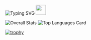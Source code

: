 ![Typing SVG](https://readme-typing-svg.herokuapp.com/?lines=print("hello+world"))
<img src="https://github.com/blackcater/blackcater/raw/main/images/Hi.gif" height="32"/></h1>

![Overall Stats](https://github-readme-stats.vercel.app/api?username=oktamov&count_private=true&show_icons=true&hide=contribs&theme=onedark)
![Top Languages Card](https://github-readme-stats.vercel.app/api/top-langs/?username=oktamov&theme=onedark)

[![trophy](https://github-profile-trophy.vercel.app/?username=oktamov&theme=onedark)](https://github.com/oktamov/github-profile-trophy)

